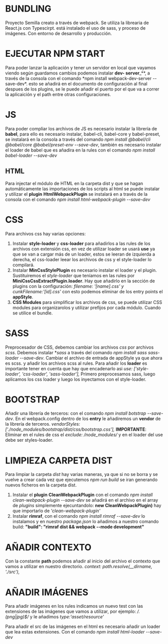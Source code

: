 # BUNDLING

Proyecto Semilla creato a través de webpack. Se utiliza la librearia de React.js con Typescirpt. está instalado el uso de sass, y proceso de imágenes. 
Con entorno de desarrollo y producción. 

# EJECUTAR NPM START

Para poder lanzar la aplicación y tener un servidor en local que vayamos viendo según guardamos cambios podemos instalar **dev- server**\_\**, a través de la consola con el comando *npm install webpack-dev-server --save-dev\*. esto se añadirá en el documento de configuración al final despues de los plugins, se le puede añadir el puerto por el que va a correr la aplicaición y el path entre otras configuraciones.

# JS

Para poder compliar los archivos de JS es necesario instalar la librería de **babel**, para ello es necesario instalar, babel-cli, babel-core y babel-preset, se instalará en la consola a través del comando _npm install @babel/cli @babel/core @babel/preset-env --save-dev_, también es necesario instalar el loader de babel que es añadira en la rules con el comando _npm install babel-loader --save-dev_

## HTML

Para injectar el módulo de HTML en la carpeta dist y que se hagan automáticamente las importaciones de los scripts al html se puede instalar y utilizar el **plugin** **HtmlWebpackPlugin** se instalará en a través de la consola con el comando _npm install html-webpack-plugin --save-dev_

# CSS

Para archivos css hay varias opciones:

1. Instalar **style-loader** y **css-loader** para añadirlos a las rules de los archivos con extensión css, en vez de utilizar loader se usará **use** ya que se van a cargar más de un loader, estos se leeran de izquierda a derecha, el css-loader leear los archivos de css y el style-loader lo compilará.
2. Instalar **MinCssStylePlugin** es necesario instalar el loader y el plugin. Sustituiremos el _style-loader_ que teníamos en las rules por **MiniCssCssExtractPlugin.loader**.
   Hay que añadirlo en la sección de plugins con la configuración: _filename: '[name].css' y cunkFilename:'[id].css'_ con esto podemos eliminar de los entry points el **appStyle**.
3. **CSS Modules** para simplificar los archivos de css, se puede utilizar CSS modules para organizarolos y utilizar prefijos por cada módulo. Cuando se utilice el bundle.

# SASS

Preprocesador de CSS, debemos cambiar los archivos _css_ por archivos _scss_.
Debemos instalar \*_sass_ a través del comando _npm install sass sass-loader --save-dev_. Cambiar el archivo de entrada de appStyle ya que ahora es scss.
y añadir los archivos scss al rules.
Para añadir los **loader** es importante tener en cuenta que hay que encadenarlo asi _use: ['style-loader', 'css-loader', 'sass-loader'],_ Primero preprocesamos sass, luego aplicamos los css loader y luego los inyectamos con el style-loader.

# BOOTSTRAP

Añadir una librería de terceros: con el comando _npm install botstrap --save-dev_. En el webpack.config dentro de los **entry** le añadiremos un **vendor** de la librería de terceros. _vendorStyles: ['./node_modules/bootstrap/dist/css/bootstrap.css'],_
**IMPORTANTE**: Eliminar en el rules de css el _exclude: /node_modules/_ y en el loader del use debe ser styles-loader.

# LIMPIEZA CARPETA DIST

Para limpiar la carpeta _dist_ hay varias maneras, ya que si no se borra y se vuelve a crear cada vez que ejecutemos _npm run build_ se iran generando nuevos ficheros en la carpeta dist.

1. Instalar el **plugin** **CleanWebpackPlugin** con el comando _npm install clean-webpack-plugin --save-dev_ se añadirá en el archivo en el array de _plugins_ simplemente ejecuntandolo: **new CleanWebpackPlugin)** hay que importarlo de _'clean-webpack-plugin'_
2. Instalar **rimraf**, con el comando _npm install rimraf --save-dev_ lo instalamos y en nuestro _package.json_ lo añadimos a nuestro comando build: **"build": "rimraf dist && webpack --mode development"**

# AÑADIR CONTEXTO

Con la constante **path** podemos añadir al inicio del archivo el contexto que vamos a utilizar en nuestro directorio. _context: path.resolve(\_\_dirname, './src'),_

# AÑADIR IMÁGENES

Para añadir imágenes en los rules indicamos un nuevo test con las extensiones de las imágenes que vamos a utilizar, por ejemplo: _/\.(png|jpg)$/_ y le añadimos _type:'asset/resource'_

Para añadir el src de las imágenes en el html es necesario añadir un loader que lea estas extensiones. Con el comando _npm install html-loader --save-dev_
